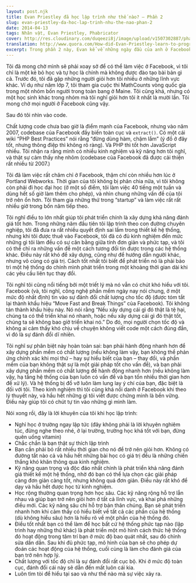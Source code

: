 ```yaml
---
layout: post.njk
title: Evan Priestley đã học lập trình như thế nào? – Phần 2
slug: evan-priestley-da-hoc-lap-trinh-nhu-the-nao-phan-2
date: 2014-04-13
tags: Nhân vật, Evan Priestley, Phabricator
cover: http://res.cloudinary.com/duqeezi8j/image/upload/v1507302887/phabricator.jpg
translation: http://www.quora.com/How-did-Evan-Priestley-learn-to-program
excerpt: Trong phần 2 này, Evan kể về những ngày đầu của anh ở Facebook và đưa ra một số lời khuyên để nâng cao kỹ năng lập trình.
---
```


Tôi đã mong chờ mình sẽ phải xoay sở để có thể làm việc ở Facebook, vì tôi chỉ là một kẻ bỏ học và tự học là chính mà không được đào tạo bài bản gì cả. Trước đó, tôi đã gặp những người giỏi hơn tôi nhiều ở những lĩnh vực khác. Ví dụ như năm lớp 7, tôi tham gia cuộc thi MathCounts vòng quốc gia trong một nhóm bốn người trong toàn bang ở Maine. Tôi cũng khá, nhưng có một học sinh khác trong nhóm mà tôi nghĩ giỏi hơn tôi ít nhất là mười lần. Tôi mong chờ mọi người ở Facebook cũng vậy.

Sau đó tôi nhìn vào code.

Chất lượng code chưa bao giờ là điểm mạnh của Facebook, nhưng vào năm 2007, codebase của Facebook đầy biến toàn cục và `extract()`. Có một cái wiki “PHP Best Practices” nói rằng “đừng dùng hàm, chậm lắm” (ý đồ ở đây tốt, nhưng thông điệp thì không rõ ràng). Và PHP thì tốt hơn JavaScript nhiều. Tôi nhận ra rằng mình có nhiều kinh nghiệm và kỹ năng hơn tôi nghĩ, và thật sự cảm thấy nhẹ nhõm (codebase của Facebook đã được cải thiện rất nhiều từ 2007.)

Tôi đã làm việc rất chăm chỉ ở Facebook, thậm chí còn nhiều hơn lúc ở Portland Webworks. Thời gian của tôi không bị phân chia nữa, vì tôi không còn phải đi học đại học (ở một số điểm, tôi làm việc 40 tiếng một tuần và dùng hết số giờ làm thêm cho phép), và nhìn chung những vấn đề của tôi trở nên ổn hơn. Tôi tham gia những thứ trong “startup” và làm việc rất rất nhiều giờ trong bốn năm tiếp theo.

Tôi nghĩ điều to lớn nhất giúp tôi phát triển chính là xây dựng khả năng đánh giá tốt hơn. Trong những năm đầu tiên tôi lập trình theo con đường chuyên nghiệp, tôi đã đưa ra rất nhiều quyết định sai lầm trong thiết kế hệ thống, nhưng khi tôi được thuê vào Facebook, tôi đã có đủ kinh nghiệm đến mức những gì tôi làm đều có sự cân bằng giữa tính đơn giản và phức tạp, và tôi có thể chỉ ra những vấn đề một cách tương đối tin được trong các hệ thống khác. Điều này rất khó để xây dựng, cũng như để hướng dẫn người khác, nhưng vô cùng có giá trị. Cách tốt nhất tôi biết để phát triển nó là phải bảo trì một hệ thống do chính mình phát triển trong một khoảng thời gian dài khi các yêu cầu liên tục thay đổi.

Tôi nghĩ tôi cũng nổi tiếng bởi một triết lý mà nó vẫn có chút khó hiểu với tôi. Facebook (và, tôi nghĩ, công nghệ phần mềm ngày nay nói chung, ở một mức độ nhất định) tin vào sự đánh đổi chất lượng cho tốc độ (được tóm tắt lại thành khẩu hiệu “Move Fast and Break Things” của Facebook). Tôi không tán thành khẩu hiệu này. Nó nói rằng “Nếu xây dựng cái gì đó thật là tệ hại, chúng ta có thể triển khai nó nhanh, hoặc nếu xây dựng cái gì đó thật tốt, chúng ta sẽ không bao giờ triển khai nó.” Do đó, mọi người chọn tốc độ và không ai cảm thấy khó chịu về chuyện không viết code một cách đúng đắn, vì đó là sự đánh đổi dĩ nhiên.

Tôi nghĩ sự phân biệt này hoàn toàn sai: bạn phải hành động nhanh hơn để xây dựng phần mềm có chất lượng (nếu không làm vậy, bạn không thể phản ứng chính xác khi mọi thứ – hay sự hiểu biết của bạn – thay đổi, và phần mềm của bạn không thật sự là một giải pháp tốt cho vấn đề), và bạn phải xây dựng phần mềm có chất lượng để hành động nhanh hơn (nếu không làm vậy, hạ tầng hệ thống của bạn luôn có vấn đề và bạn tốn nhiều thời gian hơn để xử lý). Và hệ thống bị đổ vỡ luôn làm lung lay ý chí của bạn, đặc biệt là đối với tôi. Theo kinh nghiệm thì tôi cũng khá nổi danh ở Facebook khi theo lý thuyết này, và hầu hết những gì tôi viết được chứng minh là bền vững. Điều này giúp tôi có chút tự tin vào những gì mình làm.

Nói xong rồi, đây là lời khuyên của tôi khi học lập trình:

* Nghỉ học ở trường ngay lập tức (đây không phải là lời khuyên nghiêm túc, đừng nghe theo nhé, ở lại trường, trường học khá tốt với bạn, đừng quên uống vitamin)
* Chắc chắn là bạn thật sự thích lập trình
* Bạn cần phải bỏ rất nhiều thời gian cho nó để trở nên giỏi hơn. Không có đường tắt nào cả và hầu hết những bài học có giá trị đều là những chiến thắng khó khăn thông qua kinh nghiệm.
* Kỹ năng quan trọng và độc đáo nhất chính là phát triển khả năng đánh giá thiết kế một hệ thống, nhờ đó bạn có thể lựa chọn các giải pháp càng đơn giản càng tốt, nhưng không quá đơn giản. Điều này rất khó để dạy và hầu hết được học từ kinh nghiệm.
* Học rộng thường quan trọng hơn học sâu. Các kỹ năng rộng hỗ trợ lẫn nhau và giúp bạn trở nên giỏi hơn ở tất cả lĩnh vực, và khai phá những điều mới. Các kỹ năng sâu chỉ hỗ trợ bản thân chúng. Bạn sẽ phát triển nhanh hơn khi cảm thấy có hiểu biết về tất cả các phần của hệ thống (dù không hiểu sâu) hơn là hiểu rõ về một phần của hệ thống đó.
* Điều tốt nhất bạn có thể làm để học bất cứ hệ thống phức tạp nào (lập trình hay những thứ khác) là phát triển một mô hình cách thức hệ thống đó hoạt động trong tâm trí bạn ở mức độ bao quát nhất, sau đó chỉnh sửa dần dần. Sau khi đủ phức tạp, mô hình của bạn sẽ cho phép dự đoán các hoạt động của hệ thống, cuối cùng là làm cho đánh giá của bạn trở nên hợp lý.
* Chất lượng với tốc độ chỉ là sự đánh đổi rất cục bộ. Khi ở mức độ toàn cục, đánh đổi cái này sẽ dẫn đến mất luôn cái kia.
* Luôn tìm tòi để hiểu tại sao và như thế nào mà sự việc xảy ra.
